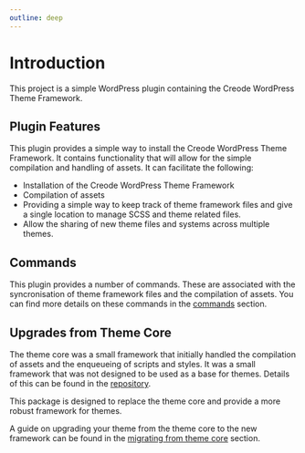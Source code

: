 ```yaml
---
outline: deep
---
```


# Introduction
This project is a simple WordPress plugin containing the Creode WordPress Theme Framework.

## Plugin Features
This plugin provides a simple way to install the Creode WordPress Theme Framework. It contains functionality that will allow for the simple compilation and handling of assets. It can facilitate the following:

- Installation of the Creode WordPress Theme Framework
- Compilation of assets
- Providing a simple way to keep track of theme framework files and give a single location to manage SCSS and theme related files.
- Allow the sharing of new theme files and systems across multiple themes.

## Commands
This plugin provides a number of commands. These are associated with the syncronisation of theme framework files and the compilation of assets. You can find more details on these commands in the [commands](/commands) section.

## Upgrades from Theme Core
The theme core was a small framework that initially handled the compilation of assets and the enqueueing of scripts and styles. It was a small framework that was not designed to be used as a base for themes. Details of this can be found in the [repository](https://github.com/creode/wordpress-theme-core).

This package is designed to replace the theme core and provide a more robust framework for themes.

A guide on upgrading your theme from the theme core to the new framework can be found in the [migrating from theme core](/migrating-from-theme-core) section.